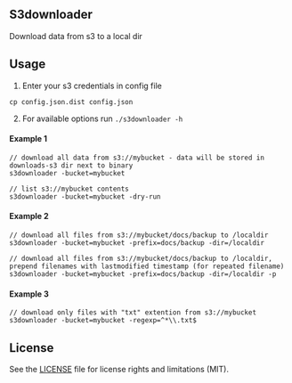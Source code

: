 S3downloader
------------

Download data from s3 to a local dir

Usage
-----

1. Enter your s3 credentials in config file

`cp config.json.dist config.json`

2. For available options run `./s3downloader -h`

#### Example 1

```
// download all data from s3://mybucket - data will be stored in downloads-s3 dir next to binary  
s3downloader -bucket=mybucket

// list s3://mybucket contents  
s3downloader -bucket=mybucket -dry-run
```

#### Example 2

```
// download all files from s3://mybucket/docs/backup to /localdir  
s3downloader -bucket=mybucket -prefix=docs/backup -dir=/localdir

// download all files from s3://mybucket/docs/backup to /localdir, prepend filenames with lastmodified timestamp (for repeated filename)  
s3downloader -bucket=mybucket -prefix=docs/backup -dir=/localdir -p
```

#### Example 3

```
// download only files with "txt" extention from s3://mybucket  
s3downloader -bucket=mybucket -regexp=^*\\.txt$
```

License
-------
See the [LICENSE](LICENSE.txt) file for license rights and limitations (MIT).